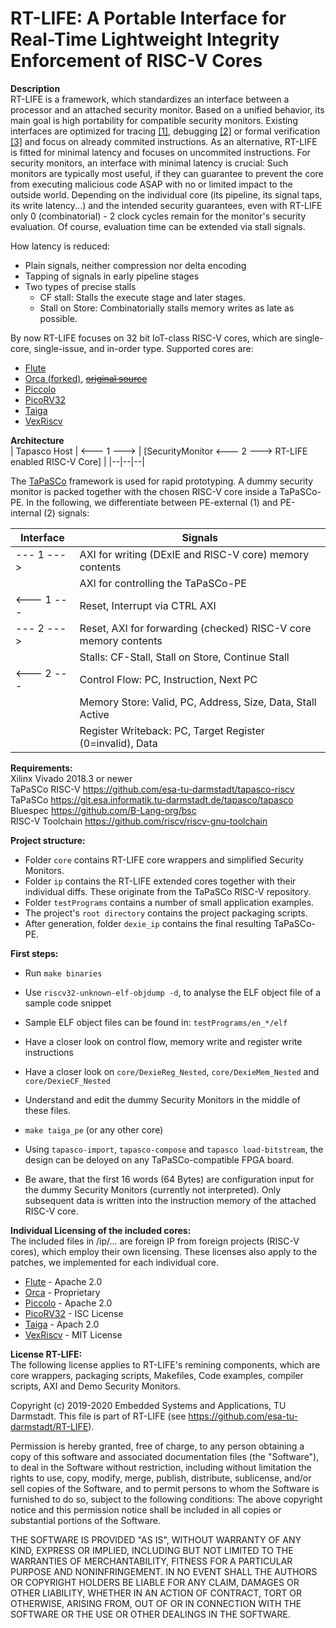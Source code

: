 # RT-LIFE: A Portable Interface for Real-Time Lightweight Integrity Enforcement of RISC-V Cores

**Description**  
RT-LIFE is a framework, which standardizes an interface between a processor and an attached security monitor. Based on a unified behavior, its main goal is high portability for compatible security monitors. Existing interfaces are optimized for tracing [[1]](https://github.com/riscv/riscv-trace-spec), debugging [[2]](https://github.com/riscv/riscv-debug-spec) or formal verification [[3]](https://github.com/SymbioticEDA/riscv-formal) and focus on already commited instructions. As an alternative, RT-LIFE is fitted for minimal latency and focuses on uncommited instructions. For security monitors, an interface with minimal latency is crucial: Such monitors are typically most useful, if they can guarantee to prevent the core from executing malicious code ASAP with no or limited impact to the outside world. Depending on the individual core (its pipeline, its signal taps, its write latency...) and the intended security guarantees, even with RT-LIFE only 0 (combinatorial) - 2 clock cycles remain for the monitor's security evaluation. Of course, evaluation time can be extended via stall signals. 

How latency is reduced: 
- Plain signals, neither compression nor delta encoding
- Tapping of signals in early pipeline stages
- Two types of precise stalls
	- CF stall: Stalls the execute stage and later stages.
	- Stall on Store: Combinatorially stalls memory writes as late as possible.

By now RT-LIFE focuses on 32 bit IoT-class RISC-V cores, which are single-core, single-issue, and in-order type.
Supported cores are:
- [Flute](https://github.com/bluespec/Flute)
- [Orca (forked)](https://github.com/kingcard1131/orca), <s>[original source](https://github.com/VectorBlox/orca)</s>
- [Piccolo](https://github.com/bluespec/Piccolo)
- [PicoRV32](https://github.com/cliffordwolf/picorv32)
- [Taiga](https://gitlab.com/sfu-rcl/Taiga)
- [VexRiscv](https://github.com/SpinalHDL/VexRiscv)

**Architecture**  
| Tapasco Host | <--- 1 ---> | [SecurityMonitor <--- 2 ---> RT-LIFE enabled RISC-V Core] |
|--|--|--|

The [TaPaSCo](https://git.esa.informatik.tu-darmstadt.de/tapasco/tapasco) framework is used for rapid prototyping. A dummy security monitor is packed together with the chosen RISC-V core inside a TaPaSCo-PE. In the following, we differentiate between PE-external (1) and PE-internal (2) signals:



| Interface | Signals|
|--|--|
| --- 1 ---> | AXI for writing (DExIE and RISC-V core) memory contents |
| | AXI for controlling the TaPaSCo-PE  |
|<--- 1 --- | Reset, Interrupt via CTRL AXI|
|--- 2 ---> | Reset, AXI for forwarding (checked) RISC-V core memory contents|
|| Stalls: CF-Stall, Stall on Store, Continue Stall|
|<--- 2 --- | Control Flow: PC, Instruction, Next PC|
| |Memory Store: Valid, PC, Address, Size, Data, Stall Active |
| |Register Writeback: PC, Target Register (0=invalid), Data |



**Requirements:**   
Xilinx Vivado 2018.3 or newer  
TaPaSCo RISC-V https://github.com/esa-tu-darmstadt/tapasco-riscv  
TaPaSCo https://git.esa.informatik.tu-darmstadt.de/tapasco/tapasco  
Bluespec https://github.com/B-Lang-org/bsc  
RISC-V Toolchain https://github.com/riscv/riscv-gnu-toolchain  

**Project structure:**   
- Folder `core` contains RT-LIFE core wrappers and simplified Security Monitors.  
- Folder `ip` contains the RT-LIFE extended cores together with their individual diffs. These originate from the TaPaSCo RISC-V repository.  
- Folder `testPrograms` contains a number of small application examples.  
- The project's `root directory` contains the project packaging scripts.  
- After generation, folder `dexie_ip` contains the final resulting TaPaSCo-PE.  

**First steps:**  
- Run `make binaries`    
- Use `riscv32-unknown-elf-objdump -d`, to analyse the ELF object file of a sample code snippet    
- Sample ELF object files can be found in: `testPrograms/en_*/elf`    
- Have a closer look on control flow, memory write and register write instructions  
- Have a closer look on `core/DexieReg_Nested`, `core/DexieMem_Nested` and `core/DexieCF_Nested`
- Understand and edit the dummy Security Monitors in the middle of these files.
- `make taiga_pe` (or any other core)
- Using `tapasco-import`, `tapasco-compose` and `tapasco load-bitstream`, the design can be deloyed on any TaPaSCo-compatible FPGA board.

- Be aware, that the first 16 words (64 Bytes) are configuration input for the dummy Security Monitors (currently not interpreted). Only subsequent data is written into the instruction memory of the attached RISC-V core.

**Individual Licensing of the included cores:**  
The included files in /ip/... are foreign IP from foreign projects (RISC-V cores), which employ their own licensing. These licenses also apply to the patches, we implemented for each individual core.
- [Flute](https://github.com/bluespec/Flute/blob/master/LICENSE) - Apache 2.0
- [Orca](https://github.com/kingcard1131/orca/blob/master/LICENSE.txt) - Proprietary
- [Piccolo](https://github.com/bluespec/Piccolo/blob/master/LICENSE) - Apache 2.0
- [PicoRV32](https://en.wikipedia.org/wiki/ISC_license) - ISC License
- [Taiga](https://gitlab.com/sfu-rcl/Taiga/-/blob/master/LICENSE) - Apach 2.0
- [VexRiscv](https://github.com/SpinalHDL/VexRiscv/blob/master/LICENSE) - MIT License


**License RT-LIFE:**  
The following license applies to RT-LIFE's remining components, which are core wrappers, packaging scripts, Makefiles, Code examples, compiler scripts, AXI and Demo Security Monitors.

Copyright (c) 2019-2020 Embedded Systems and Applications, TU Darmstadt.
This file is part of RT-LIFE (see https://github.com/esa-tu-darmstadt/RT-LIFE).

Permission is hereby granted, free of charge, to any person obtaining
a copy of this software and associated documentation files (the "Software"),
to deal in the Software without restriction, including without limitation
the rights to use, copy, modify, merge, publish, distribute, sublicense,
and/or sell copies of the Software, and to permit persons to whom the
Software is furnished to do so, subject to the following conditions:
The above copyright notice and this permission notice shall be included
in all copies or substantial portions of the Software.  

THE SOFTWARE IS PROVIDED "AS IS", WITHOUT WARRANTY OF ANY KIND, EXPRESS OR
IMPLIED, INCLUDING BUT NOT LIMITED TO THE WARRANTIES OF MERCHANTABILITY,
FITNESS FOR A PARTICULAR PURPOSE AND NONINFRINGEMENT. IN NO EVENT SHALL
THE AUTHORS OR COPYRIGHT HOLDERS BE LIABLE FOR ANY CLAIM, DAMAGES OR OTHER LIABILITY, WHETHER IN AN ACTION OF CONTRACT, TORT OR OTHERWISE, ARISING FROM, OUT OF OR IN CONNECTION WITH THE SOFTWARE OR THE USE OR OTHER DEALINGS IN THE SOFTWARE.
